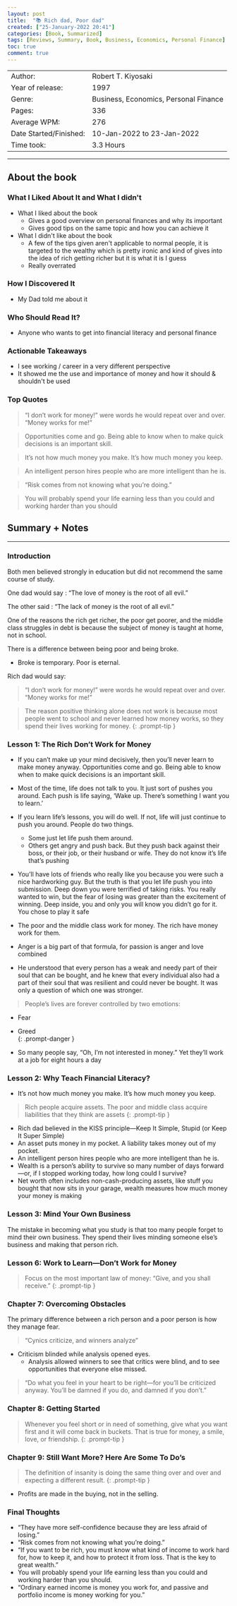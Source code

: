 ```yaml
---
layout: post
title:  "📚 Rich dad, Poor dad"
created: ["25-January-2022 20:41"]
categories: [Book, Summarized]
tags: [Reviews, Summary, Book, Business, Economics, Personal Finance]
toc: true
comment: true
---
```


|                       |        |
| :---------------------- | :------- |
| Author:                | Robert T. Kiyosaki        |
| Year of release:       | 1997        |
| Genre:                 | Business, Economics, Personal Finance        |
| Pages:                 | 336        |
| Average WPM:           | 276        |
| Date Started/Finished: | 10-Jan-2022 to 23-Jan-2022  |
| Time took:             | 3.3 Hours |

---
## About the book
### What I Liked About It and What I didn't
- What I liked about the book
	- Gives a good overview on personal finances and why its important
	- Gives good tips on the same topic and how you can achieve it 
- What I didn't like about the book
	- A few of the tips given aren't applicable to normal people, it is targeted to the wealthy which is pretty ironic and kind of gives into the idea of rich getting richer but it is what it is I guess
	- Really overrated

### How I Discovered It
- My Dad told me about it

### Who Should Read It?
- Anyone who wants to get into financial literacy and personal finance

### Actionable Takeaways
- I see working / career in a very different perspective
- It showed me the use and importance of money and how it should & shouldn't be used


### Top Quotes
> “I don’t work for money!” were words he would repeat over and over. “Money works for me!”  

> Opportunities come and go. Being able to know when to make quick decisions is an important skill.

> It’s not how much money you make. It’s how much money you keep. 

> An intelligent person hires people who are more intelligent than he is. 

> “Risk comes from not knowing what you’re doing.”

> You will probably spend your life earning less than you could and working harder than you should


## Summary + Notes
---
### Introduction
Both men believed strongly in education but did not recommend the same course of study.

One dad would say
: “The love of money is the root of all evil.” 

The other said
: “The lack of money is the root of all evil.”  

One of the reasons the rich get richer, the poor get poorer, and the middle class struggles in debt is because the subject of money is taught at home, not in school.  

There is a difference between being poor and being broke. 
- Broke is temporary. Poor is eternal.  

Rich dad would say:
> “I don’t work for money!” were words he would repeat over and over. “Money works for me!”  

> The reason positive thinking alone does not work is because most people went to school and never learned how money works, so they spend their lives working for money.
{: .prompt-tip }

### Lesson 1: The Rich Don’t Work for Money  
- If you can’t make up your mind decisively, then you’ll never learn to make money anyway. Opportunities come and go. Being able to know when to make quick decisions is an important skill.   

- Most of the time, life does not talk to you. It just sort of pushes you around. Each push is life saying, ‘Wake up. There’s something I want you to learn.’  

- If you learn life’s lessons, you will do well. If not, life will just continue to push you around. People do two things. 
	- Some just let life push them around. 
	- Others get angry and push back. But they push back against their boss, or their job, or their husband or wife. They do not know it’s life that’s pushing  

- You’ll have lots of friends who really like you because you were such a nice hardworking guy. But the truth is that you let life push you into submission. Deep down you were terrified of taking risks. You really wanted to win, but the fear of losing was greater than the excitement of winning. Deep inside, you and only you will know you didn’t go for it. You chose to play it safe

- The poor and the middle class work for money. The rich have money work for them.  

- Anger is a big part of that formula, for passion is anger and love combined  

- He understood that every person has a weak and needy part of their soul that can be bought, and he knew that every individual also had a part of their soul that was resilient and could never be bought. It was only a question of which one was stronger.  

> People’s lives are forever controlled by two emotions: 
- Fear 
- Greed  
{: .prompt-danger }

- So many people say, “Oh, I’m not interested in money.” Yet they’ll work at a job for eight hours a day

### Lesson 2: Why Teach Financial Literacy?  
- It’s not how much money you make. It’s how much money you keep.  

> Rich people acquire assets. The poor and middle class acquire liabilities that they think are assets
{: .prompt-tip }

- Rich dad believed in the KISS principle—Keep It Simple, Stupid (or Keep It Super Simple)
- An asset puts money in my pocket. A liability takes money out of my pocket.  
- An intelligent person hires people who are more intelligent than he is.  
- Wealth is a person’s ability to survive so many number of days forward—or, if I stopped working today, how long could I survive?  
- Net worth often includes non-cash-producing assets, like stuff you bought that now sits in your garage, wealth measures how much money your money is making  

### Lesson 3: Mind Your Own Business  
The mistake in becoming what you study is that too many people forget to mind their own business. They spend their lives minding someone else’s business and making that person rich.


### Lesson 6: Work to Learn—Don’t Work for Money  
> Focus on the most important law of money: “Give, and you shall receive.”
{: .prompt-tip } 

### Chapter 7: Overcoming Obstacles  
The primary difference between a rich person and a poor person is how they manage fear.
> “Cynics criticize, and winners analyze”  

- Criticism blinded while analysis opened eyes. 
	- Analysis allowed winners to see that critics were blind, and to see opportunities that everyone else missed.

> “Do what you feel in your heart to be right—for you’ll be criticized anyway. You’ll be damned if you do, and damned if you don’t.”  

### Chapter 8: Getting Started  
> Whenever you feel short or in need of something, give what you want first and it will come back in buckets. That is true for money, a smile, love, or friendship.
{: .prompt-tip }

### Chapter 9: Still Want More? Here Are Some To Do’s  
> The definition of insanity is doing the same thing over and over and expecting a different result.
{: .prompt-tip }
- Profits are made in the buying, not in the selling.  

### Final Thoughts  
- “They have more self-confidence because they are less afraid of losing.”  
- “Risk comes from not knowing what you’re doing.”  
- “If you want to be rich, you must know what kind of income to work hard for, how to keep it, and how to protect it from loss. That is the key to great wealth.”
- You will probably spend your life earning less than you could and working harder than you should.  
- “Ordinary earned income is money you work for, and passive and portfolio income is money working for you.”